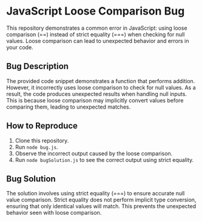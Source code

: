 # JavaScript Loose Comparison Bug

This repository demonstrates a common error in JavaScript: using loose comparison (==) instead of strict equality (===) when checking for null values. Loose comparison can lead to unexpected behavior and errors in your code.

## Bug Description

The provided code snippet demonstrates a function that performs addition. However, it incorrectly uses loose comparison to check for null values. As a result, the code produces unexpected results when handling null inputs. This is because loose comparison may implicitly convert values before comparing them, leading to unexpected matches.

## How to Reproduce

1. Clone this repository.
2. Run `node bug.js`.
3. Observe the incorrect output caused by the loose comparison.
4. Run `node bugSolution.js` to see the correct output using strict equality.

## Bug Solution

The solution involves using strict equality (===) to ensure accurate null value comparison. Strict equality does not perform implicit type conversion, ensuring that only identical values will match. This prevents the unexpected behavior seen with loose comparison. 
